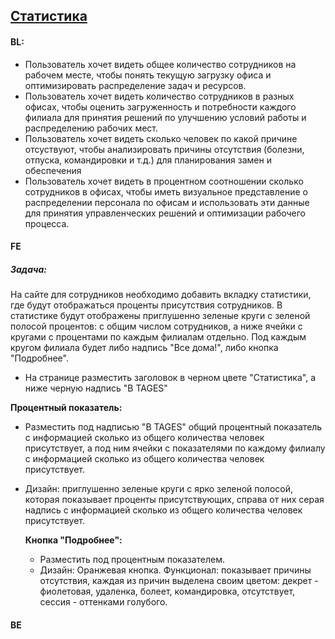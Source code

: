 ## [Статистика](https://tages-admin-portal-dev.tages.dev/dashboard)

#### BL:
* Пользователь хочет видеть общее количество сотрудников на рабочем месте, чтобы понять текущую загрузку офиса и оптимизировать распределение задач и ресурсов.
* Пользователь хочет видеть количество сотрудников в разных офисах, чтобы оценить загруженность и потребности каждого филиала для принятия решений по улучшению условий работы и распределению рабочих мест.
* Пользователь хочет видеть сколько человек по какой причине отсуствуют, чтобы анализировать причины отсутствия (болезни, отпуска, командировки и т.д.) для планирования замен и обеспечения
* Пользователь хочет видеть в процентном соотношении сколько сотрудников в офисах, чтобы иметь визуальное представление о распределении персонала по офисам и использовать эти данные для принятия управленческих решений и оптимизации рабочего процесса. 

#### FE
##### Задача:
На сайте для сотрудников необходимо добавить вкладку статистики, где будут отображаться проценты присутствия сотрудников. В статистике будут отображены приглушенно зеленые круги с зеленой полосой процентов: с общим числом сотрудников, а ниже ячейки с кругами с процентами по каждым филиалам отдельно. Под каждым кругом филиала будет либо надпись "Все дома!", либо кнопка "Подробнее".

* На странице разместить заголовок в черном цвете "Статистика", а ниже черную надпись "В TAGES"

**Процентный показатель:** 
* Разместить под надписью "В TAGES" общий процентный показатель с информацией сколько из общего количества человек присутствует, а под ним ячейки с показателями по каждому филиалу с информацией сколько из общего количества человек присутствует.
* Дизайн: приглушенно зеленые круги с ярко зеленой полосой, которая показывает проценты присутствующих, справа от них серая надпись с информацией сколько из общего количества человек присутствует.

  **Кнопка "Подробнее":**
  * Разместить под процентным показателем.
  * Дизайн: Оранжевая кнопка. Функционал: показывает причины отсутствия, каждая из причин выделена своим цветом: декрет - фиолетовая, удаленка, болеет, командировка, отсутствует, сессия - оттенками голубого.

#### BE
